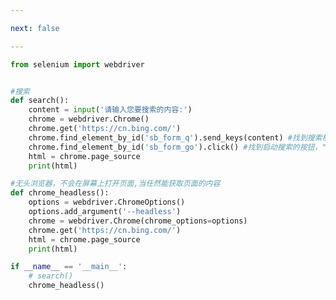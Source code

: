 ```yaml
---

next: false

---
```




<BlogInfo id="1111" title="33.无头浏览器的使用" author="白日梦想猿" pv=0 read_times=0 pre_cost_time="0分34秒" category="爬虫学习" tag_list="['爬虫学习']" create_time="2020.06.08 16:22:45" update_time="2020.10.22 16:09:29" />

```python
from selenium import webdriver


#搜索
def search():
    content = input('请输入您要搜索的内容:')
    chrome = webdriver.Chrome()
    chrome.get('https://cn.bing.com/')
    chrome.find_element_by_id('sb_form_q').send_keys(content) #找到搜索框，输入要搜索我的内容
    chrome.find_element_by_id('sb_form_go').click() #找到启动搜索的按钮，"点击"启动
    html = chrome.page_source
    print(html)

#无头浏览器，不会在屏幕上打开页面,当任然能获取页面的内容
def chrome_headless():
    options = webdriver.ChromeOptions()
    options.add_argument('--headless')
    chrome = webdriver.Chrome(chrome_options=options)
    chrome.get('https://cn.bing.com/')
    html = chrome.page_source
    print(html)

if __name__ == '__main__':
    # search()
    chrome_headless()
```



<ActionBox />
